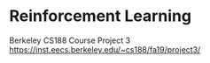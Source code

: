 # Reinforcement Learning
Berkeley CS188 Course Project 3 https://inst.eecs.berkeley.edu/~cs188/fa19/project3/